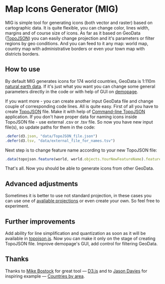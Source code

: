 Map Icons Generator (MIG)
=========================

MIG is simple tool for generating icons (both vector and raster) based on cartographic data. It is quite flexible, you can change color, lines width, margins and of course size of icons. As far as it based on GeoData ([TopoJSON](https://github.com/mbostock/topojson/wiki)) you can easily change projection and it's parameters or filter regions by geo conditions. And you can feed to it any map: world map, country map with administrative borders or even your town map with districts borders.

## How to use
By default MIG generates icons for 174 world countries, GeoData is 1:110m [natural earth data](http://www.naturalearthdata.com/downloads/). If it's just what you want you can change some general parameters directly in the code or with help of GUI on [demopage](#).

If you want more - you can create another input GeoData file and change couple of corresponding code lines. All is quite easy. First of all you have to create [TopoJSON](https://github.com/mbostock/topojson/wiki) file. Make it with help of [Command-line TopoJSON](https://github.com/mbostock/topojson/wiki/Command-Line-Reference) application. If you don't have proper data for naming icons inside TopoJSON file - use external .csv or .tsv file. So now you have new input file(s), so update paths for them in the code:
```js
.defer(d3.json, "data/TopoJSON_file.json")
.defer(d3.tsv, "data/external_file_for_names.tsv")
```
Next step is to change feature name according to your new TopoJSON file:
```js
.data(topojson.feature(world, world.objects.YourNewFeatureName).features
```
That's all. Now you should be able to generate icons from other GeoData.

## Advanced adjustments
Sometimes it is better to use not standard projection, in these cases you can use one of [avaliable projections](https://github.com/mbostock/d3/wiki/Geo-Projections) or even create your own. So feel free to experiment.

## Further improvements
Add ability for line simplification and quantization as soon as it will be available in [topojson.js](https://github.com/mbostock/topojson). Now you can make it only on the stage of creating TopoJSON file. Improve demopage's GUI, add control for filtering GeoData.

## Thanks
Thanks to [Mike Bostock](http://bost.ocks.org/mike/) for great tool &mdash; [D3.js](http://d3js.org/) and to [Jason Davies](http://www.jasondavies.com/) for inspiring example &mdash; [Countries by area](http://www.jasondavies.com/maps/countries-by-area/).
